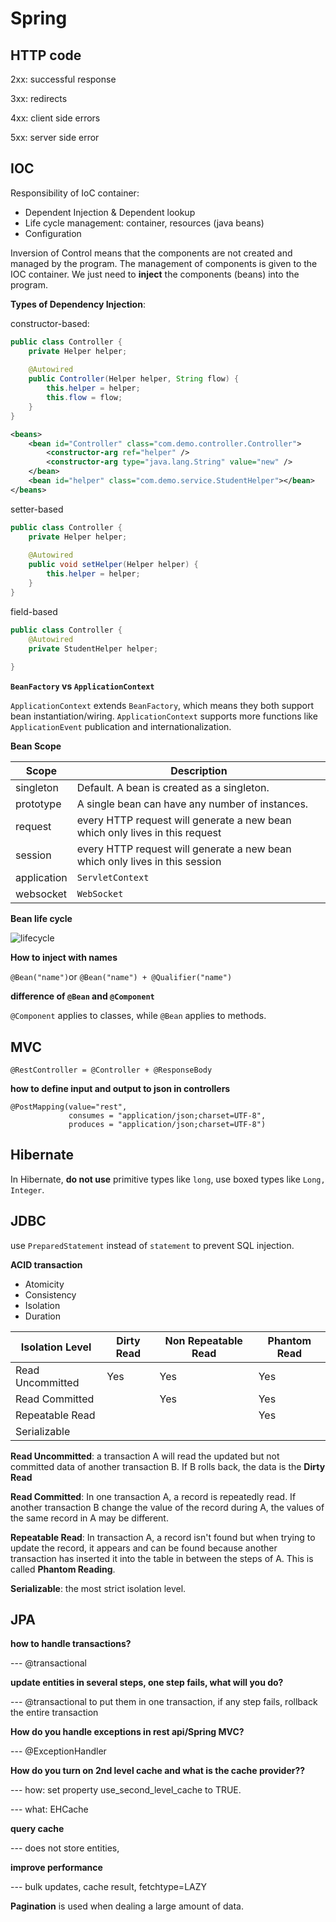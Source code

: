 # Spring 



## HTTP code

2xx: successful response

3xx: redirects

4xx: client side errors

5xx: server side error

## IOC

Responsibility of IoC container:

- Dependent Injection & Dependent lookup
- Life cycle management: container, resources (java beans)
- Configuration

Inversion of Control means that the components are not created and managed by the program. The management of components is given to the IOC container. We just need to **inject** the components (beans) into the program. 

**Types of Dependency Injection**:

constructor-based:

```java
public class Controller {
    private Helper helper;
    
    @Autowired
    public Controller(Helper helper, String flow) {
        this.helper = helper;
        this.flow = flow;
    }
}
```

```xml
<beans>
	<bean id="Controller" class="com.demo.controller.Controller">
    	<constructor-arg ref="helper" />
        <constructor-arg type="java.lang.String" value="new" />
    </bean>
    <bean id="helper" class="com.demo.service.StudentHelper"></bean>
</beans>
```

setter-based

```java
public class Controller {
    private Helper helper;
    
    @Autowired
    public void setHelper(Helper helper) {
        this.helper = helper;
    }
}
```

field-based

```java
public class Controller {
    @Autowired
    private StudentHelper helper;
    
}
```

**`BeanFactory` vs `ApplicationContext`**

`ApplicationContext` extends `BeanFactory`, which means they both support bean instantiation/wiring. `ApplicationContext` supports more functions like `ApplicationEvent` publication and internationalization.

**Bean Scope**

| Scope       | Description                                                  |
| ----------- | ------------------------------------------------------------ |
| singleton   | Default. A bean is created as a singleton.                   |
| prototype   | A single bean can have any number of instances.              |
| request     | every HTTP request will generate a new bean which only lives in this  request |
| session     | every HTTP request will generate a new bean which only lives in this  session |
| application | `ServletContext`                                             |
| websocket   | `WebSocket`                                                  |

**Bean life cycle**

![lifecycle](http://my-blog-to-use.oss-cn-beijing.aliyuncs.com/18-9-17/48376272.jpg)

**How to inject with names**

`@Bean("name")`or `@Bean("name") + @Qualifier("name")`

**difference of `@Bean` and `@Component`**

`@Component` applies to classes, while `@Bean` applies to methods.



## MVC

`@RestController = @Controller + @ResponseBody`

**how to define input and output to json in controllers**

```
@PostMapping(value="rest",
			 consumes = "application/json;charset=UTF-8", 
			 produces = "application/json;charset=UTF-8")
```



## Hibernate

In Hibernate, **do not use** primitive types like `long`, use boxed types like `Long, Integer`.



## JDBC

use `PreparedStatement` instead of `statement` to prevent SQL injection.

**ACID transaction**

- Atomicity
- Consistency
- Isolation
- Duration

| **Isolation Level** | Dirty Read | Non Repeatable Read | Phantom Read |
| ------------------- | ---------- | ------------------- | ------------ |
| Read Uncommitted    | Yes        | Yes                 | Yes          |
| Read Committed      |            | Yes                 | Yes          |
| Repeatable Read     |            |                     | Yes          |
| Serializable        |            |                     |              |

**Read Uncommitted**: a transaction A will read the updated but not committed data of another transaction B. If B rolls back, the data is the **Dirty Read**

**Read Committed**: In one transaction A, a record is repeatedly read. If another transaction B change the value of the record during A, the values of the same record in A may be different.

**Repeatable Read**: In transaction A, a record isn't found but when trying to update the record, it appears and can be found because another transaction has inserted it into the table in between the steps of A. This is called **Phantom Reading**.

**Serializable**: the most strict isolation level.

## JPA

**how to handle transactions?**

 --- @transactional

**update entities in several steps, one step fails, what will you do?**

 --- @transactional to put them in one transaction, if any step fails, rollback the entire transaction

**How do you handle exceptions in rest api/Spring MVC?** 

--- @ExceptionHandler

**How do you turn on 2nd level cache and what is the cache provider??** 

--- how: set property use_second_level_cache to TRUE.

--- what: EHCache

**query cache**

--- does not store entities, 

**improve performance**

--- bulk updates, cache result, fetchtype=LAZY

**Pagination** is used when dealing a large amount of data.
